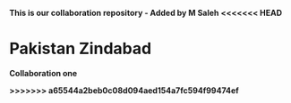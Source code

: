 <b>This is our collaboration repository - Added by M Saleh<b>
<<<<<<< HEAD

<b>Pakistan Zindabad<b>
=======
<p>Collaboration one<p>
<hello>
>>>>>>> a65544a2beb0c08d094aed154a7fc594f99474ef

